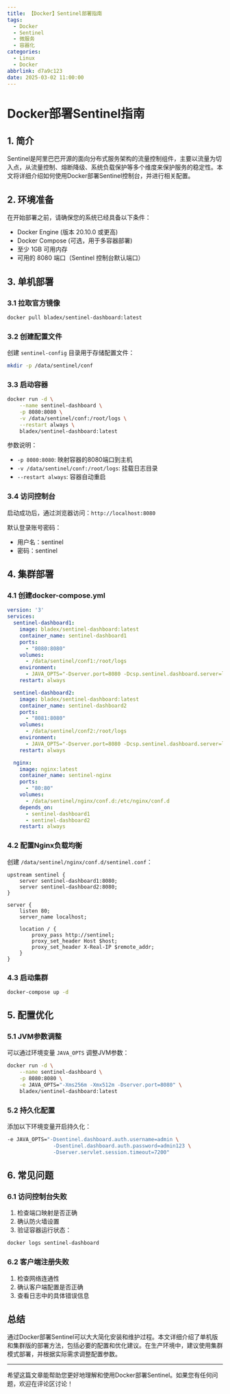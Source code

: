 ```yaml
---
title: 【Docker】Sentinel部署指南
tags:
  - Docker
  - Sentinel
  - 微服务
  - 容器化
categories:
  - Linux
  - Docker
abbrlink: d7a9c123
date: 2025-03-02 11:00:00
---
```


# Docker部署Sentinel指南

## 1. 简介

Sentinel是阿里巴巴开源的面向分布式服务架构的流量控制组件，主要以流量为切入点，从流量控制、熔断降级、系统负载保护等多个维度来保护服务的稳定性。本文将详细介绍如何使用Docker部署Sentinel控制台，并进行相关配置。

## 2. 环境准备

在开始部署之前，请确保您的系统已经具备以下条件：

- Docker Engine (版本 20.10.0 或更高)
- Docker Compose (可选，用于多容器部署)
- 至少 1GB 可用内存
- 可用的 8080 端口（Sentinel 控制台默认端口）

## 3. 单机部署

### 3.1 拉取官方镜像

```bash
docker pull bladex/sentinel-dashboard:latest
```

### 3.2 创建配置文件

创建 `sentinel-config` 目录用于存储配置文件：

```bash
mkdir -p /data/sentinel/conf
```

### 3.3 启动容器

```bash
docker run -d \
    --name sentinel-dashboard \
    -p 8080:8080 \
    -v /data/sentinel/conf:/root/logs \
    --restart always \
    bladex/sentinel-dashboard:latest
```

参数说明：
- `-p 8080:8080`: 映射容器的8080端口到主机
- `-v /data/sentinel/conf:/root/logs`: 挂载日志目录
- `--restart always`: 容器自动重启

### 3.4 访问控制台

启动成功后，通过浏览器访问：`http://localhost:8080`

默认登录账号密码：
- 用户名：sentinel
- 密码：sentinel

## 4. 集群部署

### 4.1 创建docker-compose.yml

```yaml
version: '3'
services:
  sentinel-dashboard1:
    image: bladex/sentinel-dashboard:latest
    container_name: sentinel-dashboard1
    ports:
      - "8080:8080"
    volumes:
      - /data/sentinel/conf1:/root/logs
    environment:
      - JAVA_OPTS="-Dserver.port=8080 -Dcsp.sentinel.dashboard.server=localhost:8080"
    restart: always

  sentinel-dashboard2:
    image: bladex/sentinel-dashboard:latest
    container_name: sentinel-dashboard2
    ports:
      - "8081:8080"
    volumes:
      - /data/sentinel/conf2:/root/logs
    environment:
      - JAVA_OPTS="-Dserver.port=8080 -Dcsp.sentinel.dashboard.server=localhost:8081"
    restart: always

  nginx:
    image: nginx:latest
    container_name: sentinel-nginx
    ports:
      - "80:80"
    volumes:
      - /data/sentinel/nginx/conf.d:/etc/nginx/conf.d
    depends_on:
      - sentinel-dashboard1
      - sentinel-dashboard2
    restart: always
```

### 4.2 配置Nginx负载均衡

创建 `/data/sentinel/nginx/conf.d/sentinel.conf`：

```nginx
upstream sentinel {
    server sentinel-dashboard1:8080;
    server sentinel-dashboard2:8080;
}

server {
    listen 80;
    server_name localhost;

    location / {
        proxy_pass http://sentinel;
        proxy_set_header Host $host;
        proxy_set_header X-Real-IP $remote_addr;
    }
}
```

### 4.3 启动集群

```bash
docker-compose up -d
```

## 5. 配置优化

### 5.1 JVM参数调整

可以通过环境变量 `JAVA_OPTS` 调整JVM参数：

```bash
docker run -d \
    --name sentinel-dashboard \
    -p 8080:8080 \
    -e JAVA_OPTS="-Xms256m -Xmx512m -Dserver.port=8080" \
    bladex/sentinel-dashboard:latest
```

### 5.2 持久化配置

添加以下环境变量开启持久化：

```bash
-e JAVA_OPTS="-Dsentinel.dashboard.auth.username=admin \
               -Dsentinel.dashboard.auth.password=admin123 \
               -Dserver.servlet.session.timeout=7200"
```

## 6. 常见问题

### 6.1 访问控制台失败

1. 检查端口映射是否正确
2. 确认防火墙设置
3. 验证容器运行状态：
```bash
docker logs sentinel-dashboard
```

### 6.2 客户端注册失败

1. 检查网络连通性
2. 确认客户端配置是否正确
3. 查看日志中的具体错误信息

## 总结

通过Docker部署Sentinel可以大大简化安装和维护过程。本文详细介绍了单机版和集群版的部署方法，包括必要的配置和优化建议。在生产环境中，建议使用集群模式部署，并根据实际需求调整配置参数。

---

希望这篇文章能帮助您更好地理解和使用Docker部署Sentinel。如果您有任何问题，欢迎在评论区讨论！